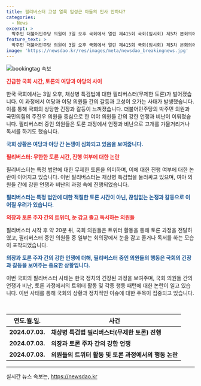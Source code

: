 ```yaml
---
title: 필리버스터 고성 얼룩 임성근 아들의 인사 안하나?
categories:
  - News
excerpt: >
  박주민 더불어민주당 의원이 3일 오후 국회에서 열린 제415회 국회(임시회) 제5차 본회의에서 순직 해병 수사 방해 등의 진상규명을 위한 법률안에 대한 필리버스터를 하는 가운데 유상범 국민의힘이 인사에 대한 논란을 불러일으키고, 여야 간 갈등이 고조되며 시선을 끈다. 정치인들의 미래를 좌우질 수 있는 선의와 악의의 충돌이 화제를 모으고 있다.
feature_text: >
  박주민 더불어민주당 의원이 3일 오후 국회에서 열린 제415회 국회(임시회) 제5차 본회의에서 순직 해병 수사 방해 등의 진상규명을 위한 법률안에 대한 필리버스터를 하는 가운데 유상범 국민의힘이 인사에 대한 논란을 불러일으키고, 여야 간 갈등이 고조되며 시선을 끈다. 정치인들의 미래를 좌우질 수 있는 선의와 악의의 충돌이 화제를 모으고 있다.
image: 'https://newsdao.kr/res/images/meta/newsdao_breakingnews.jpg'
---
```


<p><img src="https://newsdao.kr/res/images/meta/newsdao_breakingnews.jpg" alt="bookingtag 속보" /></p>

<p><b><span style="color: #ee2323;">긴급한 국회 시간, 토론의 여당과 야당의 사이</span></b></p>

<p>한국 국회에서는 3일 오후, 채상병 특검법에 대한 필리버스터(무제한 토론)가 벌어졌습니다. 이 과정에서 여당과 야당 의원들 간의 갈등과 고성이 오가는 사태가 발생했습니다. 이를 통해 국회의 상당한 긴장과 갈등이 느껴졌습니다. 더불어민주당의 박주민 의원과 국민의힘의 주진우 의원을 중심으로 한 여야 의원들 간의 강한 언쟁과 비난이 이뤄졌습니다. 필리버스터 중인 의원들은 토론 과정에서 언쟁과 비난으로 고개를 갸물거리거나 독서를 하기도 했습니다.</p>

<p><b><span style="color: #1a5490;">국회 상황은 여당과 야당 간 논쟁이 심화되고 있음을 보여줍니다.</span></b></p>

<p><b><span style="color: #ee2323;">필리버스터: 무한한 토론 시간, 진행 여부에 대한 논란</span></b></p>

<p>필리버스터는 특정 법안에 대한 무제한 토론을 의미하며, 이에 대한 진행 여부에 대한 논란이 이어지고 있습니다. 이번 필리버스터는 채상병 특검법을 둘러싸고 있으며, 여야 의원들 간에 강한 언쟁과 비난의 과정 속에 진행되었습니다.</p>

<p><b><span style="color: #1a5490;">필리버스터는 특정 법안에 대한 적절한 토론 시간이 아닌, 끊임없는 논쟁과 갈등으로 이어질 우려가 있습니다.</span></b></p>

<p><b><span style="color: #ee2323;">의장과 토론 주자 간의 트위터, 눈 감고 졸고 독서하는 의원들</span></b></p>

<p>필리버스터 시작 후 약 20분 뒤, 국회 의원들은 트위터 활동을 통해 토론 과정을 전달하였고, 필리버스터 중인 의원들 중 일부는 회의장에서 눈을 감고 졸거나 독서를 하는 모습이 포착되었습니다.</p>

<p><b><span style="color: #1a5490;">의장과 토론 주자 간의 강한 언쟁에 더해, 필리버스터 중인 의원들의 행동은 국회의 긴장과 갈등을 보여주는 중요한 상황입니다.</span></b></p>

<p>이번 국회의 필리버스터 사태는 한국 정치의 긴장된 과정을 보여주며, 국회 의원들 간의 언쟁과 비난, 토론 과정에서의 트위터 활동 및 각종 행동 패턴에 대한 논란이 일고 있습니다. 이번 사태를 통해 국회의 상황과 정치적인 이슈에 대한 주목이 집중되고 있습니다.</p>

<p data-ke-size="size16">&nbsp;</p>

<table>
    <thead>
        <tr>
            <th><b>연도.월.일.</b></th>
            <th><b>사건</b></th>
        </tr>
    </thead>
    <tbody>
        <tr>
            <td style="text-align: center; height: 17px;"><b>2024.07.03.</b></td>
            <td><b>채상병 특검법 필리버스터(무제한 토론) 진행</b></td>
        </tr>
        <tr>
            <td style="text-align: center; height: 17px;"><b>2024.07.03.</b></td>
            <td><b>의장과 토론 주자 간의 강한 언쟁</b></td>
        </tr>
        <tr>
            <td style="text-align: center; height: 17px;"><b>2024.07.03.</b></td>
            <td><b>의원들의 트위터 활동 및 토론 과정에서의 행동 논란</b></td>
        </tr>
    </tbody>
</table>

<p><hr></p>
실시간 뉴스 속보는, <a href="https://newsdao.kr" rel="dofollow">https://newsdao.kr</a>


